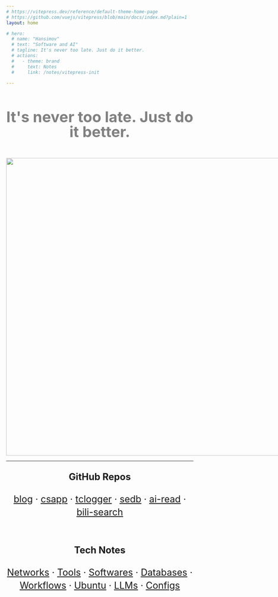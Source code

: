 ```yaml
---
# https://vitepress.dev/reference/default-theme-home-page
# https://github.com/vuejs/vitepress/blob/main/docs/index.md?plain=1
layout: home

# hero:
  # name: "Hansimov"
  # text: "Software and AI"
  # tagline: It's never too late. Just do it better.
  # actions:
  #   - theme: brand
  #     text: Notes
  #     link: /notes/vitepress-init

---
```


<div align="center" style="font-size:40px; font-weight:bold; line-height:40px; padding:50px 0px 50px 0px; color:gray;">
It's never too late. Just do it better.
</div>

<div align="center">
  <img style="width:800px; max-width:95vw;" src="https://ghchart.rshah.org/Hansimov">
</div>

<hr>

<div align="center" style="font-size:25px; line-height:35px;">

<b>GitHub Repos</b>

<a href="https://github.com/Hansimov/blog" title="Hansimov's blog site"><u>blog</u></a>
 · <a href="https://github.com/Hansimov/csapp" title="个人整理的《深入理解计算机系统》中文电子版（原书第 3 版）与实验材料：https://hansimov.gitbook.io/csapp"><u>csapp</u></a>
 · <a href="https://github.com/Hansimov/tclogger" title="Python terminal colored logger"><u>tclogger</u></a>
 · <a href="https://github.com/Hansimov/sedb" title="Search Engine DataBase utils"><u>sedb</u></a>
 · <a href="https://github.com/Hansimov/ai-read" title="An AI-assisted reading script in browsers."><u>ai-read</u></a>
 · <a href="https://github.com/Hansimov/bili-search" title="Backend of Bili Search Engine (blbl.top)"><u>bili-search</u></a>

</div>

<br>

<div align="center" style="font-size:25px; line-height:35px;">

<b>Tech Notes</b>

<a href="./notes/frp-proxy"><u>Networks</u></a>
 · <a href="./notes/remote-ssh"><u>Tools</u></a>
 · <a href="./notes/conda"><u>Softwares</u></a>
 · <a href="./notes/postgresql"><u>Databases</u></a>
 · <a href="./notes/vitepress-init"><u>Workflows</u></a>
 · <a href="./notes/ubuntu-config"><u>Ubuntu</u></a>
 · <a href="./notes/llama-cpp"><u>LLMs</u></a>
 · <a href="./notes/bash-aliases"><u>Configs</u></a> 
</div>


